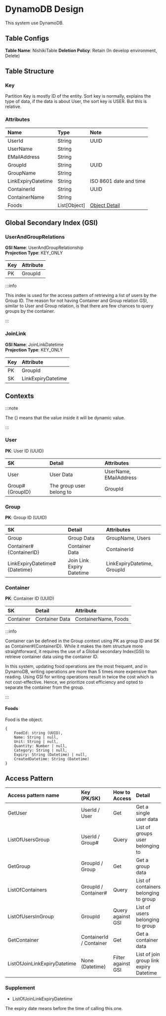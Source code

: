 # DynamoDB Design

This system use DynamoDB.

## Table Configs

**Table Name**: NishikiTable
**Deletion Policy**: Retain (In develop environment, Delete)

## Table Structure

### Key

Partition Key is mostly ID of the entity.
Sort key is normally, explains the type of data, if the data is about User, the sort key is USER. But this is relative.

### Attributes

| Name               | Type         | Note                                |
|:-------------------|:-------------|:------------------------------------|
| UserId             | String       | UUID                                |
| UserName           | String       |                                     |
| EMailAddress       | String       |                                     |
| GroupId            | String       | UUID                                |
| GroupName          | String       |                                     |
| LinkExpiryDatetime | String       | ISO 8601 date and time              | 
| ContainerId        | String       | UUID                                |
| ContainerName      | String       |                                     |
| Foods              | List[Object] | [Object Detail](/database#foods)    |

## Global Secondary Index (GSI)

### UserAndGroupRelations

**GSI Name**: UserAndGroupRelationship  
**Projection Type**: KEY_ONLY

| Key | Attribute |
|:----|:----------|
| PK  | GroupId   |

:::info

This index is used for the access pattern of retrieving a list of users by the Group ID.
The reason for not having Container and Group relation GSI, similar to User and Group relation, is that there are few chances to query groups by the container.

:::

### JoinLink

**GSI Name**: JoinLinkDatetime  
**Projection Type**: KEY_ONLY

| Key | Attribute          |
|:----|:-------------------|
| PK  | GroupId            |
| SK  | LinkExpiryDatetime |

## Contexts

:::note

The {} means that the value inside it will be dynamic value.

:::

### User

**PK**: User ID (UUID)

| SK              | Detail                   | Attributes             |
|:----------------|:-------------------------|:-----------------------|
| User            | User Data                | UserName, EMailAddress |
| Group#{GroupID} | The group user belong to | GroupId                |

### Group

**PK**: Group ID (UUID)

| SK                            | Detail                    | Attributes                  |
|:------------------------------|:--------------------------|:----------------------------|
| Group                         | Group Data                | GroupName, Users            |
| Container#{ContainerID}       | Container Data            | ContainerId                 |
| LinkExpiryDatetime#{Datetime} | Join Link Expiry Datetime | LinkExpiryDatetime, GroupId |

### Container

**PK**: Container ID (UUID)

| SK        | Detail         | Attribute            |
|:----------|:---------------|:---------------------|
| Container | Container Data | ContainerName, Foods |

:::info

Container can be defined in the Group context using PK as group ID and SK as Container#{ContainerID}.
While it makes the item structure more straightforward, it requires the use of a Global secondary Index(GSI) to retrieve container data using the container ID.

In this system, updating food operations are the most frequent, and in DynamoDB, writing operations are more than 5 times more expensive than reading.
Using GSI for writing operations result in twice the cost which is not cost-effective. Hence, we prioritize cost efficiency and opted to separate the container from the group.

:::

#### Foods

Food is the object.

```object
{
    FoodId: string (UUID),
    Name: String | null,
    Unit: String | null,
    Quantity: Number | null,
    Category: String | null,
    Expiry: String (Datetime) | null,
    CreatedDatetime: String (Datetime)
}
```

## Access Pattern

| Access pattern name          | Key (PK/SK)             | How to Access      | Detail                                   | Context   |
|:-----------------------------|:------------------------|:-------------------|:-----------------------------------------|:----------|
| GetUser                      | UserId / User           | Get                | Get a single user data                   | User      |
| ListOfUsersGroup             | UserId / Group#         | Query              | List of groups user belonging to         | User      |
| GetGroup                     | GroupId / Group         | Get                | Get a group data                         | Group     |
| ListOfContainers             | GroupId / Container#    | Query              | List of containers belonging to group    | Group     |
| ListOfUsersInGroup           | GroupId                 | Query against GSI  | List of users belonging to group         | Group     |
| GetContainer                 | ContainerId / Container | Get                | Get a container data                     | Container |
| ListOfJoinLinkExpiryDatetime | None (Datetime)         | Filter against GSI | List of join group link expiry Datetime  | Group     |

### Supplement

* ListOfJoinLinkExpiryDatetime

The expiry date means before the time of calling this one.
